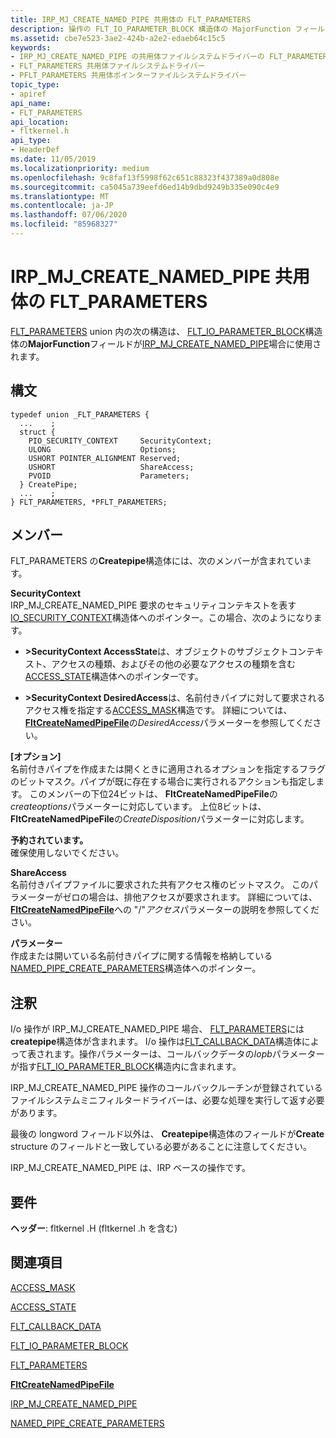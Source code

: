```yaml
---
title: IRP_MJ_CREATE_NAMED_PIPE 共用体の FLT_PARAMETERS
description: 操作の FLT_IO_PARAMETER_BLOCK 構造体の MajorFunction フィールドが IRP_MJ_CREATE_NAMED_PIPE 場合は、次の共用体コンポーネントが使用されます。
ms.assetid: cbe7e523-3ae2-424b-a2e2-edaeb64c15c5
keywords:
- IRP_MJ_CREATE_NAMED_PIPE の共用体ファイルシステムドライバーの FLT_PARAMETERS
- FLT_PARAMETERS 共用体ファイルシステムドライバー
- PFLT_PARAMETERS 共用体ポインターファイルシステムドライバー
topic_type:
- apiref
api_name:
- FLT_PARAMETERS
api_location:
- fltkernel.h
api_type:
- HeaderDef
ms.date: 11/05/2019
ms.localizationpriority: medium
ms.openlocfilehash: 9c8faf13f5998f62c651c88323f437389a0d808e
ms.sourcegitcommit: ca5045a739eefd6ed14b9dbd9249b335e090c4e9
ms.translationtype: MT
ms.contentlocale: ja-JP
ms.lasthandoff: 07/06/2020
ms.locfileid: "85968327"
---
```

# <a name="flt_parameters-for-irp_mj_create_named_pipe-union"></a>IRP_MJ_CREATE_NAMED_PIPE 共用体の FLT_PARAMETERS

[FLT_PARAMETERS](https://docs.microsoft.com/windows-hardware/drivers/ddi/fltkernel/ns-fltkernel-_flt_parameters) union 内の次の構造は、 [FLT_IO_PARAMETER_BLOCK](https://docs.microsoft.com/windows-hardware/drivers/ddi/content/fltkernel/ns-fltkernel-_flt_io_parameter_block)構造体の**MajorFunction**フィールドが[IRP_MJ_CREATE_NAMED_PIPE](irp-mj-create-named-pipe.md)場合に使用されます。

## <a name="syntax"></a>構文

```ManagedCPlusPlus
typedef union _FLT_PARAMETERS {
  ...    ;
  struct {
    PIO_SECURITY_CONTEXT     SecurityContext;
    ULONG                    Options;
    USHORT POINTER_ALIGNMENT Reserved;
    USHORT                   ShareAccess;
    PVOID                    Parameters;
  } CreatePipe;
  ...    ;
} FLT_PARAMETERS, *PFLT_PARAMETERS;
```

## <a name="members"></a>メンバー

FLT_PARAMETERS の**Createpipe**構造体には、次のメンバーが含まれています。

**SecurityContext**  
IRP_MJ_CREATE_NAMED_PIPE 要求のセキュリティコンテキストを表す[IO_SECURITY_CONTEXT](https://docs.microsoft.com/windows-hardware/drivers/ddi/content/wdm/ns-wdm-_io_security_context)構造体へのポインター。この場合、次のようになります。

- **>SecurityContext AccessState**は、オブジェクトのサブジェクトコンテキスト、アクセスの種類、およびその他の必要なアクセスの種類を含む[ACCESS_STATE](https://docs.microsoft.com/windows-hardware/drivers/ddi/wdm/ns-wdm-_access_state)構造体へのポインターです。

- **>SecurityContext DesiredAccess**は、名前付きパイプに対して要求されるアクセス権を指定する[ACCESS_MASK](https://docs.microsoft.com/windows-hardware/drivers/kernel/access-mask)構造です。 詳細については、 [**FltCreateNamedPipeFile**](https://docs.microsoft.com/windows-hardware/drivers/ddi/fltkernel/nf-fltkernel-fltcreatenamedpipefile)の*DesiredAccess*パラメーターを参照してください。

**[オプション]**  
名前付きパイプを作成または開くときに適用されるオプションを指定するフラグのビットマスク。パイプが既に存在する場合に実行されるアクションも指定します。 このメンバーの下位24ビットは、 **FltCreateNamedPipeFile**の*createoptions*パラメーターに対応しています。 上位8ビットは、 **FltCreateNamedPipeFile**の*CreateDisposition*パラメーターに対応します。

**予約されています。**  
確保使用しないでください。

**ShareAccess**  
名前付きパイプファイルに要求された共有アクセス権のビットマスク。 このパラメーターがゼロの場合は、排他アクセスが要求されます。 詳細については、 [**FltCreateNamedPipeFile**](https://docs.microsoft.com/windows-hardware/drivers/ddi/fltkernel/nf-fltkernel-fltcreatenamedpipefile)への "/"*アクセス*パラメーターの説明を参照してください。

**パラメーター**  
作成または開いている名前付きパイプに関する情報を格納している[NAMED_PIPE_CREATE_PARAMETERS](https://docs.microsoft.com/windows-hardware/drivers/ddi/wdm/ns-wdm-_named_pipe_create_parameters)構造体へのポインター。

## <a name="remarks"></a>注釈

I/o 操作が IRP_MJ_CREATE_NAMED_PIPE 場合、 [FLT_PARAMETERS](https://docs.microsoft.com/windows-hardware/drivers/ddi/fltkernel/ns-fltkernel-_flt_parameters)には**createpipe**構造体が含まれます。 I/o 操作は[FLT_CALLBACK_DATA](https://docs.microsoft.com/windows-hardware/drivers/ddi/fltkernel/ns-fltkernel-_flt_callback_data)構造体によって表されます。操作パラメーターは、コールバックデータの*Iopb*パラメーターが指す[FLT_IO_PARAMETER_BLOCK](https://docs.microsoft.com/windows-hardware/drivers/ddi/fltkernel/ns-fltkernel-_flt_io_parameter_block)構造内に含まれます。

IRP_MJ_CREATE_NAMED_PIPE 操作のコールバックルーチンが登録されているファイルシステムミニフィルタードライバーは、必要な処理を実行して返す必要があります。

最後の longword フィールド以外は、 **Createpipe**構造体のフィールドが**Create** structure のフィールドと一致している必要があることに注意してください。

IRP_MJ_CREATE_NAMED_PIPE は、IRP ベースの操作です。

## <a name="requirements"></a>要件

**ヘッダー**: fltkernel .H (fltkernel .h を含む)


## <a name="see-also"></a>関連項目

[ACCESS_MASK](https://docs.microsoft.com/windows-hardware/drivers/kernel/access-mask)

[ACCESS_STATE](https://docs.microsoft.com/windows-hardware/drivers/ddi/content/wdm/ns-wdm-_access_state)

[FLT_CALLBACK_DATA](https://docs.microsoft.com/windows-hardware/drivers/ddi/content/fltkernel/ns-fltkernel-_flt_callback_data)

[FLT_IO_PARAMETER_BLOCK](https://docs.microsoft.com/windows-hardware/drivers/ddi/content/fltkernel/ns-fltkernel-_flt_io_parameter_block)

[FLT_PARAMETERS](https://docs.microsoft.com/windows-hardware/drivers/ddi/content/fltkernel/ns-fltkernel-_flt_parameters)

[**FltCreateNamedPipeFile**](https://docs.microsoft.com/windows-hardware/drivers/ddi/fltkernel/nf-fltkernel-fltcreatenamedpipefile)

[IRP_MJ_CREATE_NAMED_PIPE](irp-mj-create-named-pipe.md)

[NAMED_PIPE_CREATE_PARAMETERS](https://docs.microsoft.com/windows-hardware/drivers/ddi/wdm/ns-wdm-_named_pipe_create_parameters)
